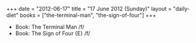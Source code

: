 +++
date = "2012-06-17"
title = "17 June 2012 (Sunday)"
layout = "daily-diet"
books = ["the-terminal-man", "the-sign-of-four"]
+++


* Book: The Terminal Man /f/
* Book: The Sign of Four {E} /f/
